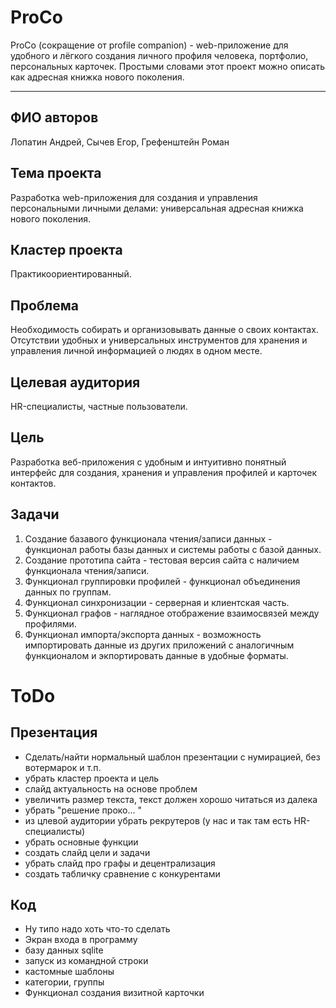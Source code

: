 # ProCo
ProCo (сокращение от profile companion) - web-приложение для удобного и лёгкого создания личного профиля человека, портфолио, персональных карточек. Простыми словами этот проект можно описать как адресная книжка нового поколения.
***

## ФИО авторов
Лопатин Андрей, Сычев Егор, Грефенштейн Роман

## Тема проекта
Разработка web-приложения для создания и управления персональными личными делами: универсальная адресная книжка нового поколения.

## Кластер проекта
Практикоориентированный.

## Проблема
Необходимость собирать и организовывать данные о своих контактах. Отсутствии удобных и универсальных инструментов для хранения и управления личной информацией о людях в одном месте.

## Целевая аудитория
HR-специалисты, частные пользователи.

## Цель
Разработка веб-приложения с удобным и интуитивно понятный интерфейс для создания, хранения и управления профилей и карточек контактов.

## Задачи
1. Создание базавого функционала чтения/записи данных - функционал работы базы данных и системы работы с базой данных.
2. Создание прототипа сайта - тестовая версия сайта с наличием функционала чтения/записи.
3. Функционал группировки профилей - функционал объединения данных по группам.
4. Функционал синхронизации - серверная и клиентская часть.
5. Функционал графов - наглядное отображение взаимосвязей между профилями.
6. Функционал импорта/экспорта данных - возможность импортировать данные из других приложений с аналогичным функционалом и экпортировать данные в удобные форматы.

# ToDo
## Презентация
- Сделать/найти нормальный шаблон презентации с нумирацией, без вотермарок и т.п.
- убрать кластер проекта и цель
- слайд актуальность на основе проблем
- увеличить размер текста, текст должен хорошо читаться из далека
- убрать "решение проко... "
- из цлевой аудитории убрать рекрутеров (у нас и так там есть HR-специалисты)
- убрать основные функции 
- создать слайд цели и задачи
- убрать слайд про графы и децентрализация
- создать табличку сравнение с конкурентами
## Код
- Ну типо надо хоть что-то сделать
- Экран входа в программу
- базу данных sqlite
- запуск из командной строки
- кастомные шаблоны 
- категории, группы
- Функционал создания визитной карточки
